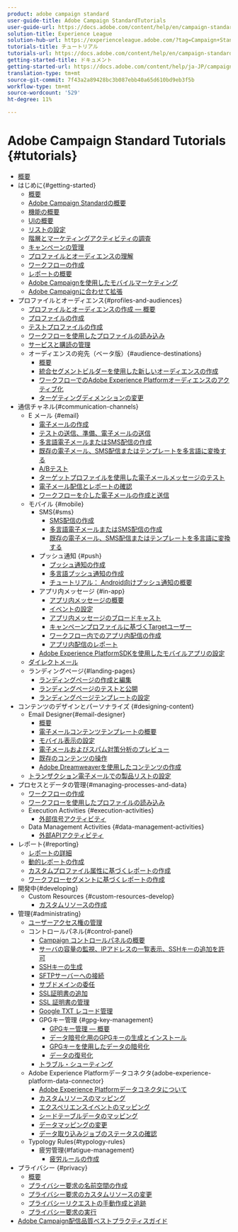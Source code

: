 ```yaml
---
product: adobe campaign standard
user-guide-title: Adobe Campaign StandardTutorials
user-guide-url: https://docs.adobe.com/content/help/en/campaign-standard-learn/tutorials/overview.html
solution-title: Experience League
solution-hub-url: https://experienceleague.adobe.com/?tag=Campaign+Standard#recommended/solutions/campaign
tutorials-title: チュートリアル
tutorials-url: https://docs.adobe.com/content/help/en/campaign-standard-learn/tutorials/overview.html
getting-started-title: ドキュメント
getting-started-url: https://docs.adobe.com/content/help/ja-JP/campaign-standard/using/campaign-standard-home.html
translation-type: tm+mt
source-git-commit: 7f43a2a89428bc3b087ebb40a65d610bd9eb3f5b
workflow-type: tm+mt
source-wordcount: '529'
ht-degree: 11%

---
```



# Adobe Campaign Standard Tutorials {#tutorials}

+ [概要](/help/overview.md)
+ はじめに{#getting-started}
   + [概要](/help/getting-started/getting-started-overview.md)
   + [Adobe Campaign Standardの概要](/help/getting-started/adobe-campaign-standard-introduction.md)
   + [機能の概要](/help/getting-started/functional-overview.md)
   + [UIの概要](/help/getting-started/getting-started-with-the-ui.md)
   + [リストの設定](/help/getting-started/configure-a-list.md)
   + [階層とマーケティングアクティビティの調査](/help/getting-started/explore-hierarchy-and-marketing-activities.md)
   + [キャンペーンの管理](/help/getting-started/managing-campaigns.md)
   + [プロファイルとオーディエンスの理解](/help/getting-started/understanding-profiles-and-audiences.md)
   + [ワークフローの作成](/help/managing-processes-and-data/create-workflow.md)
   + [レポートの概要](/help/getting-started/reporting-with-adobe-campaign-introduction.md)
   + [Adobe Campaignを使用したモバイルマーケティング](/help/getting-started/mobile-marketing-with-adobe-campaign.md)
   + [Adobe Campaignに合わせて拡張](/help/getting-started/growing-with-adobe-campaign.md)
+ プロファイルとオーディエンス{#profiles-and-audiences}
   + [プロファイルとオーディエンスの作成 — 概要](/help/profiles-and-audiences/creating-profiles-and-audiences.md)
   + [プロファイルの作成](/help/profiles-and-audiences/creating-a-profile.md)
   + [テストプロファイルの作成](/help/profiles-and-audiences/test-profiles.md)
   + [ワークフローを使用したプロファイルの読み込み](/help/managing-processes-and-data/importing-profiles.md)
   + [サービスと購読の管理](/help/managing-processes-and-data/services-and-subscriptions.md)
   + オーディエンスの宛先（ベータ版）{#audience-destinations}
      + [概要](/help/profiles-and-audiences/audience-destinations/audience-destinations-overview.md)
      + [統合セグメントビルダーを使用した新しいオーディエンスの作成](/help/profiles-and-audiences/audience-destinations/creating-audiences-using-segment-builder.md)
      + [ワークフローでのAdobe Experience Platformオーディエンスのアクティブ化](/help/profiles-and-audiences/audience-destinations/activating-aep-audiences.md)
      + [ターゲティングディメンションの変更](/help/profiles-and-audiences/audience-destinations/changing-targeting-dimension.md)
+ 通信チャネル{#communication-channels}
   + E メール {#email}
      + [電子メールの作成](/help/communication-channels/email/create-email-from-homepage.md)
      + [テストの送信、準備、電子メールの送信](/help/communication-channels/email/sending-test-preparing-sending-email.md)
      + [多言語電子メールまたはSMS配信の作成](/help/communication-channels/create-multilingual-deliveries.md)
      + [既存の電子メール、SMS配信またはテンプレートを多言語に変換する](/help/communication-channels/covert-into-multilingual-deliveries.md)
      + [A/Bテスト](/help/communication-channels/email/a-b-testing.md)
      + [ターゲットプロファイルを使用した電子メールメッセージのテスト](/help/communication-channels/email/profile-substitution.md)
      + [電子メール配信とレポートの確認](/help/communication-channels/email/reviewing-personalized-email-delivery-and-reports.md)
      + [ワークフローを介した電子メールの作成と送信](/help/communication-channels/email/create-and-send-emails-via-workflow.md)
   + モバイル {#mobile}
      + SMS{#sms}
         + [SMS配信の作成](/help/communication-channels/mobile/sms/sms-delivery.md)
         + [多言語電子メールまたはSMS配信の作成](/help/communication-channels/create-multilingual-deliveries.md)
         + [既存の電子メール、SMS配信またはテンプレートを多言語に変換する](/help/communication-channels/covert-into-multilingual-deliveries.md)
      + プッシュ通知 {#push}
         + [プッシュ通知の作成](/help/communication-channels/mobile/push-notifications/creating-a-push-notification.md)
         + [多言語プッシュ通知の作成](/help/communication-channels/mobile/push-notifications/creating-multilingual-push-notifications.md)
         + [チュートリアル： Android向けプッシュ通知の概要](https://docs.adobe.com/content/help/en/campaign-standard-learn/getting-started-with-push-notifications-android/introduction.html)
      + アプリ内メッセージ {#in-app}
         + [アプリ内メッセージの概要](/help/communication-channels/mobile/in-app/in-app-message-overview.md)
         + [イベントの設定](/help/communication-channels/mobile/in-app/configure-events.md)
         + [アプリ内メッセージのブロードキャスト](/help/communication-channels/mobile/in-app/broadcast-in-app-message.md)
         + [キャンペーンプロファイルに基づくTargetユーザー](/help/communication-channels/mobile/in-app/target-users-based-on-campaign-profile.md)
         + [ワークフロー内でのアプリ内配信の作成](/help/communication-channels/mobile/in-app/in-app-activity.md)
         + [アプリ内配信のレポート](/help/communication-channels/mobile/in-app/in-app-reporting.md)
      + [Adobe Experience PlatformSDKを使用したモバイルアプリの設定](/help/communication-channels/mobile/configure-mobile-apps-using-aep-sdk.md)
   + [ダイレクトメール](/help/communication-channels/direct-mail/directmail.md)
   + ランディングページ{#landing-pages}
      + [ランディングページの作成と編集](/help/communication-channels/landing-pages/landing-page-create-and-edit.md)
      + [ランディングページのテストと公開](/help/communication-channels/landing-pages/landing-page-test-and-publish.md)
      + [ランディングページテンプレートの設定](/help/communication-channels/landing-pages/landing-page-configure-templates.md)
+ コンテンツのデザインとパーソナライズ {#designing-content}
   + Email Designer{#email-designer}
      + [概要](/help/designing-content/email-designer/email-designer-overview.md)
      + [電子メールコンテンツテンプレートの概要](/help/designing-content/email-designer/email-content-templates.md)
      + [モバイル表示の設定](/help/designing-content/email-designer/configure-the-mobile-view.md)
      + [電子メールおよびスパム対策分析のプレビュー](/help/designing-content/email-designer/preview-your-email.md)
      + [既存のコンテンツの操作](/help/designing-content/email-designer/working-with-existing-content.md)
      + [Adobe Dreamweaverを使用したコンテンツの作成](/help/designing-content/email-designer/dreamweaver-integration.md)
   + [トランザクション電子メールでの製品リストの設定](/help/designing-content/product-listings-in-transactional-email.md)
+ プロセスとデータの管理{#managing-processes-and-data}
   + [ワークフローの作成](/help/managing-processes-and-data/create-workflow.md)
   + [ワークフローを使用したプロファイルの読み込み](/help/managing-processes-and-data/importing-profiles.md)
   + Execution Activities {#execution-activities}
      + [外部信号アクティビティ](/help/managing-processes-and-data/execution-activities/external-signal-activity.md)
   + Data Management Activities {#data-management-activities}
      + [外部APIアクティビティ](/help/managing-processes-and-data/data-management-activities/external-api-activity.md)
+ レポート{#reporting}
   + [レポートの詳細](/help/getting-started/exploring-reports.md)
   + [動的レポートの作成](/help/reporting/creating-a-dynamic-report.md)
   + [カスタムプロファイル属性に基づくレポートの作成](/help/reporting/custom-profile-attributes-dynamic-reports.md)
   + [ワークフローセグメントに基づくレポートの作成](/help/reporting/report-on-workflow-segments.md)
+ 開発中{#developing}
   + Custom Resources {#custom-resources-develop}
      + [カスタムリソースの作成](/help/managing-processes-and-data/custom-resources/creating-custom-resources.md)
+ 管理{#administrating}
   + [ユーザーアクセス権の管理](/help/administrating/managing-user-access-rights.md)
   + コントロールパネル{#control-panel}
      + [Campaign コントロールパネルの概要](/help/administrating/control-panel/control-panel-overview.md)
      + [サーバの容量の監視、IPアドレスの一覧表示、SSHキーの追加を許可](/help/administrating/control-panel/monitoring-server-capacity-allow-listing-adding-ssh-key.md)
      + [SSHキーの生成](/help/administrating/control-panel/generate-ssh-key.md)
      + [SFTPサーバーへの接続](/help/administrating/control-panel/connect-to-sftp-server.md)
      + [サブドメインの委任](/help/administrating/control-panel/subdomain-delegation.md)
      + [SSL証明書の追加](/help/administrating/control-panel/adding-ssl-certificates.md)
      + [SSL 証明書の管理](/help/administrating/control-panel/managing-ssl-certificates.md)
      + [Google TXT レコード管理](/help/administrating/control-panel/google-txt-record-management.md)
      + GPGキー管理 {#gpg-key-management}
         + [GPGキー管理 — 概要](/help/administrating/control-panel/gpg-key-management/gpg-key-management-overview.md)
         + [データ暗号化用のGPGキーの生成とインストール](/help/administrating/control-panel/gpg-key-management/generating-and-installing-gpg-keys-for-data-encryption.md)
         + [GPGキーを使用したデータの暗号化](/help/administrating/control-panel/gpg-key-management/using-a-gpg-key-to-encrypt-data.md)
         + [データの復号化](/help/administrating/control-panel/gpg-key-management/decrypting-data.md)
      + [トラブル・シューティング](/help/administrating/control-panel/trouble-shooting.md)
   + Adobe Experience Platformデータコネクタ{adobe-experience-platform-data-connector}
      + [Adobe Experience Platformデータコネクタについて](/help/administrating/adobe-experience-platform-data-connector/understanding-the-adobe-experience-platform-data-connector.md)
      + [カスタムリソースのマッピング](/help/administrating/adobe-experience-platform-data-connector/mapping-custom-resources.md)
      + [エクスペリエンスイベントのマッピング](/help/administrating/adobe-experience-platform-data-connector/mapping-experience-events.md)
      + [シードテーブルデータのマッピング](/help/administrating/adobe-experience-platform-data-connector/mapping-seed-table-data.md)
      + [データマッピングの変更](/help/administrating/adobe-experience-platform-data-connector/modifying-data-mapping.md)
      + [データ取り込みジョブのステータスの確認](/help/administrating/adobe-experience-platform-data-connector/checking-status-of-data-ingestion-jobs.md)
   + Typology Rules{#typology-rules}
      + 疲労管理{#fatigue-management}
         + [疲労ルールの作成](/help/administrating/typology-rules/fatigue-management/create-fatigue-rules.md)
+ プライバシー {#privacy}
   + [概要](/help/privacy/privacy-overview.md)
   + [プライバシー要求の名前空間の作成](/help/privacy/namespaces-for-privacy-requests.md)
   + [プライバシー要求のカスタムリソースの変更](/help/privacy/custom-resources-for-privacy-requests.md)
   + [プライバシーリクエストの手動作成と追跡](/help/privacy/create-and-track-privacy-requests.md)
   + [プライバシー要求の実行](/help/privacy/execute-privacy-requests.md)
+ [Adobe Campaign配信品質ベストプラクティスガイド](https://docs-stg.corp.adobe.com/content/help/en/campaign-standard-learn/deliverability-best-practice-guide/introduction.html)

